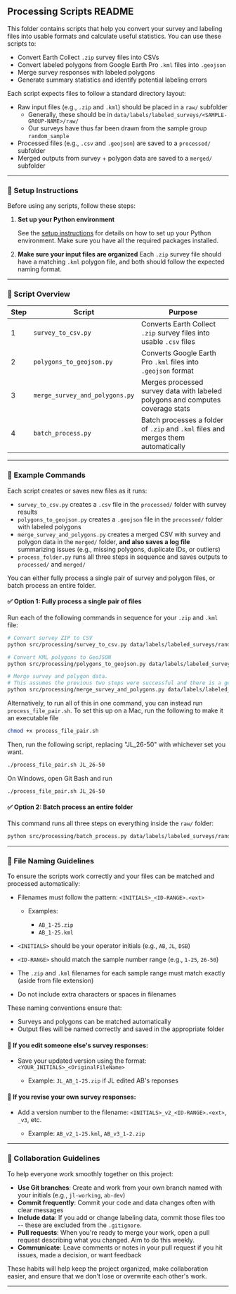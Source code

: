 ## Processing Scripts README

This folder contains scripts that help you convert your survey and labeling files into usable formats and calculate useful statistics. You can use these scripts to:

* Convert Earth Collect `.zip` survey files into CSVs
* Convert labeled polygons from Google Earth Pro `.kml` files into `.geojson`
* Merge survey responses with labeled polygons
* Generate summary statistics and identify potential labeling errors

Each script expects files to follow a standard directory layout:

* Raw input files (e.g., `.zip` and `.kml`) should be placed in a `raw/` subfolder
    * Generally, these should be in `data/labels/labeled_surveys/<SAMPLE-GROUP-NAME>/raw/`
    * Our surveys have thus far been drawn from the sample group `random_sample` 
* Processed files (e.g., `.csv` and `.geojson`) are saved to a `processed/` subfolder
* Merged outputs from survey + polygon data are saved to a `merged/` subfolder

---

### 🔧 Setup Instructions

Before using any scripts, follow these steps:

1. **Set up your Python environment**

   See the [setup instructions](../../README.md#setup) for details on how to set up your Python environment. Make sure you have all the required packages installed.

2. **Make sure your input files are organized**
   Each `.zip` survey file should have a matching `.kml` polygon file, and both should follow the expected naming format. 

---

### 🚀 Script Overview

| Step | Script                         | Purpose                                                                           |
| ---- | ------------------------------ | --------------------------------------------------------------------------------- |
| 1    | `survey_to_csv.py`             | Converts Earth Collect `.zip` survey files into usable `.csv` files               |
| 2    | `polygons_to_geojson.py`       | Converts Google Earth Pro `.kml` files into `.geojson` format                     |
| 3    | `merge_survey_and_polygons.py` | Merges processed survey data with labeled polygons and computes coverage stats    |
| 4    | `batch_process.py`            | Batch processes a folder of `.zip` and `.kml` files and merges them automatically |

---

### 📘 Example Commands

Each script creates or saves new files as it runs:

* `survey_to_csv.py` creates a `.csv` file in the `processed/` folder with survey results
* `polygons_to_geojson.py` creates a `.geojson` file in the `processed/` folder with labeled polygons
* `merge_survey_and_polygons.py` creates a merged CSV with survey and polygon data in the `merged/` folder, **and also saves a log file** summarizing issues (e.g., missing polygons, duplicate IDs, or outliers)
* `process_folder.py` runs all three steps in sequence and saves outputs to `processed/` and `merged/`

You can either fully process a single pair of survey and polygon files, or batch process an entire folder.

#### ✅ Option 1: Fully process a single pair of files

Run each of the following commands in sequence for your `.zip` and `.kml` file:

```bash
# Convert survey ZIP to CSV
python src/processing/survey_to_csv.py data/labels/labeled_surveys/random_sample/raw/JL_26-50.zip

# Convert KML polygons to GeoJSON
python src/processing/polygons_to_geojson.py data/labels/labeled_surveys/random_sample/raw/JL_26-50.kml

# Merge survey and polygon data. 
# This assumes the previous two steps were successful and there is a geojson with a matching name in the same folder as the csv to match it with. 
python src/processing/merge_survey_and_polygons.py data/labels/labeled_surveys/random_sample/processed/JL_26-50.csv
```

Alternatively, to run all of this in one command, you can instead run `process_file_pair.sh`. To set this up on a Mac, run the following to make it an executable file
```bash
chmod +x process_file_pair.sh
```

Then, run the following script, replacing "JL_26-50" with whichever set you want.
```bash
./process_file_pair.sh JL_26-50
```

On Windows, open Git Bash and run 
```bash
./process_file_pair.sh JL_26-50
```

#### ✅ Option 2: Batch process an entire folder

This command runs all three steps on everything inside the `raw/` folder:

```bash
python src/processing/batch_process.py data/labels/labeled_surveys/random_sample/raw/
```

---

### 📁 File Naming Guidelines

To ensure the scripts work correctly and your files can be matched and processed automatically:

* Filenames must follow the pattern: `<INITIALS>_<ID-RANGE>.<ext>`

  * Examples:

    * `AB_1-25.zip`
    * `AB_1-25.kml`
* `<INITIALS>` should be your operator initials (e.g., `AB`, `JL`, `DSB`)
* `<ID-RANGE>` should match the sample number range (e.g., `1-25`, `26-50`)
* The `.zip` and `.kml` filenames for each sample range must match exactly (aside from file extension)
* Do not include extra characters or spaces in filenames

These naming conventions ensure that:

* Surveys and polygons can be matched automatically
* Output files will be named correctly and saved in the appropriate folder

#### 🔄 If you edit someone else's survey responses:

* Save your updated version using the format: `<YOUR_INITIALS>_<OriginalFileName>`

  * Example: `JL_AB_1-25.zip` if JL edited AB's reponses

#### 🔁 If you revise your own survey responses:

* Add a version number to the filename: `<INITIALS>_v2_<ID-RANGE>.<ext>`, `_v3`, etc.

  * Example: `AB_v2_1-25.kml`, `AB_v3_1-2.zip`

---

### 🤝 Collaboration Guidelines

To help everyone work smoothly together on this project:

* **Use Git branches**: Create and work from your own branch named with your initials (e.g., `jl-working`, `ab-dev`)
* **Commit frequently**: Commit your code and data changes often with clear messages
* **Include data**: If you add or change labeling data, commit those files too -- these are excluded from the `.gitignore`.
* **Pull requests**: When you're ready to merge your work, open a pull request describing what you changed. Aim to do this weekly. 
* **Communicate**: Leave comments or notes in your pull request if you hit issues, made a decision, or want feedback

These habits will help keep the project organized, make collaboration easier, and ensure that we don't lose or overwrite each other's work.

---
